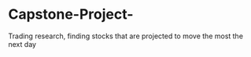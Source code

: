 # Capstone-Project-
Trading research, finding stocks that are projected to move the most the next day
